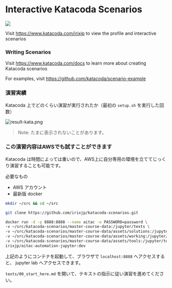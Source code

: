 # Interactive Katacoda Scenarios

[![](http://shields.katacoda.com/katacoda/irixjp/count.svg)](https://www.katacoda.com/irixjp "Get your profile on Katacoda.com")

Visit https://www.katacoda.com/irixjp to view the profile and interactive scenarios

### Writing Scenarios
Visit https://www.katacoda.com/docs to learn more about creating Katacoda scenarios

For examples, visit https://github.com/katacoda/scenario-example


### 演習実績

Katacoda 上でどのくらい演習が実行されたか（最初の `setup.sh` を実行した回数）

![result-kata.png](http://18.182.66.157/result-kata.png)

> Note: たまに表示されないことがあります。

### この演習内容はAWSでも試すことができます

Katacoda は時間によっては重いので、AWS上に自分専用の環境を立ててじっくり演習することも可能です。

必要なもの

- AWS アカウント
- 最新版 docker

```bash
mkdir ~/src && cd ~/src

git clone https://github.com/irixjp/katacoda-scenarios.git

docker run -d -p 8888:8888 --name aitac -e PASSWORD=password \
-v ~/src/katacoda-scenarios/master-course-data:/jupyter/texts \
-v ~/src/katacoda-scenarios/master-course-data/assets/solutions:/jupyter/solutions \
-v ~/src/katacoda-scenarios/master-course-data/assets/working:/jupyter/working \
-v ~/src/katacoda-scenarios/master-course-data/assets/tools:/jupyter/tools \
irixjp/aitac-automation-jupyter:dev
```

上記のようにコンテナを起動して、ブラウザで `localhost:8888` へアクセスすると、 jupyter lab へアクセスできます。

`texts/00_start_here.md` を開いて、テキストの指示に従い演習を進めてください。

